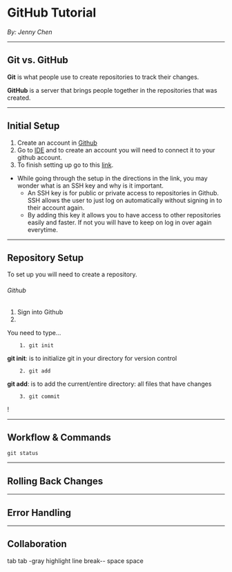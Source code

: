 # GitHub Tutorial

_By: Jenny Chen_

---
## Git vs. GitHub
**Git** is what people use to create repositories to track their changes.

**GitHub** is a server that brings people together in the repositories that was created.

---
## Initial Setup
1. Create an account in [Github](https://github.com/)
2. Go to [IDE](https://ide.cs50.io/) and to create an account you will need to connect it to your github account. 
3. To finish setting up go to this [link](https://github.com/hstatsep/ide50).

* While going through the setup in the directions in the link, you may wonder what is an SSH key and why is it important.
   * An SSH key is for public or private access to repositories in Github. SSH allows the user to just log on automatically without signing in to their account again. 
   * By adding this key it allows you to have access to other repositories easily and faster. If not you will have to keep on log in over again everytime. 

---
## Repository Setup
To set up you will need to create a repository.

###### Github
1. Sign into Github
2. 

You need to type...
        
        1. git init  
  
**git init**: is to initialize git in your directory for version control

        2. git add

**git add**: is to add the current/entire directory: all files that have changes

        3. git commit 

! [](https://drive.google.com/file/d/1HBTnqdaTJ2DYZabNCFI6_Ew__sioesVx/view?usp=sharing)

---
## Workflow & Commands
`git status`


---
## Rolling Back Changes



---
## Error Handling


---
## Collaboration























tab tab -gray highlight
line break-- space space